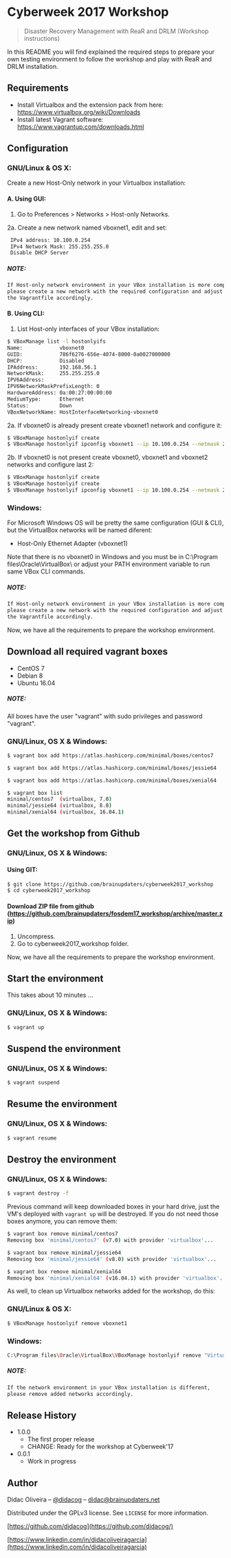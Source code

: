 # Cyberweek 2017 Workshop
> Disaster Recovery Management with ReaR and DRLM (Workshop instructions)


In this README you will find explained the required steps to prepare your own testing environment to follow the workshop and
play with ReaR and DRLM installation.

## Requirements

- Install Virtualbox and the extension pack from here: https://www.virtualbox.org/wiki/Downloads
- Install latest Vagrant software: https://www.vagrantup.com/downloads.html

## Configuration

### GNU/Linux & OS X:

Create a new Host-Only network in your Virtualbox installation:

#### A. Using GUI:

1. Go to Preferences > Networks > Host-only Networks.

2a. Create a new network named vboxnet1, edit and set:

```sh
 IPv4 address: 10.100.0.254
 IPv4 Network Mask: 255.255.255.0
 Disable DHCP Server
```

##### NOTE:
```sh
If Host-only network environment in your VBox installation is more complex, 
please create a new network with the required configuration and adjust 
the Vagrantfile accordingly.
```

#### B. Using CLI:

1. List Host-only interfaces of your VBox installation:
```sh
$ VBoxManage list -l hostonlyifs
Name:            vboxnet0
GUID:            786f6276-656e-4074-8000-0a0027000000
DHCP:            Disabled
IPAddress:       192.168.56.1
NetworkMask:     255.255.255.0
IPV6Address:
IPV6NetworkMaskPrefixLength: 0
HardwareAddress: 0a:00:27:00:00:00
MediumType:      Ethernet
Status:          Down
VBoxNetworkName: HostInterfaceNetworking-vboxnet0
```
2a. If vboxnet0 is already present create vboxnet1 network and configure it: 
```sh
$ VBoxManage hostonlyif create
$ VBoxManage hostonlyif ipconfig vboxnet1 --ip 10.100.0.254 --netmask 255.255.255.0
```
2b. If vboxnet0 is not present create vboxnet0, vboxnet1 and vboxnet2 networks and configure last 2: 
```sh
$ VBoxManage hostonlyif create
$ VBoxManage hostonlyif create
$ VBoxManage hostonlyif ipconfig vboxnet1 --ip 10.100.0.254 --netmask 255.255.255.0
```

### Windows:

For Microsoft Windows OS will be pretty the same configuration (GUI & CLI), but the VirtualBox networks will be named diferent:

- Host-Only Ethernet Adapter (vboxnet1)

Note that there is no vboxnet0 in Windows and you must be in C:\Program files\Oracle\VirtualBox\ or adjust your PATH environment variable to run same VBox CLI commands.

##### NOTE:
```sh
If Host-only network environment in your VBox installation is more complex, 
please create a new network with the required configuration and adjust 
the Vagrantfile accordingly. 
```

Now, we have all the requirements to prepare the workshop environment.

## Download all required vagrant boxes

- CentOS 7
- Debian 8
- Ubuntu 16.04


##### NOTE:
All boxes have the user "vagrant" with sudo privileges and password "vagrant". 

### GNU/Linux, OS X & Windows:

```sh   
$ vagrant box add https://atlas.hashicorp.com/minimal/boxes/centos7

$ vagrant box add https://atlas.hashicorp.com/minimal/boxes/jessie64

$ vagrant box add https://atlas.hashicorp.com/minimal/boxes/xenial64
```
```sh
$ vagrant box list
minimal/centos7  (virtualbox, 7.0)
minimal/jessie64 (virtualbox, 8.0)
minimal/xenial64 (virtualbox, 16.04.1)
```

## Get the workshop from Github

### GNU/Linux, OS X & Windows:

#### Using GIT:
```sh
$ git clone https://github.com/brainupdaters/cyberweek2017_workshop
$ cd cyberweek2017_workshop
```
#### Download ZIP file from github (https://github.com/brainupdaters/fosdem17_workshop/archive/master.zip)
1. Uncompress.
2. Go to cyberweek2017_workshop folder.

Now, we have all the requirements to prepare the workshop environment.

## Start the environment

This takes about 10 minutes ...

### GNU/Linux, OS X & Windows:

```sh
$ vagrant up
```

## Suspend the environment

### GNU/Linux, OS X & Windows:

```sh
$ vagrant suspend
```

## Resume the environment

### GNU/Linux, OS X & Windows:

```sh
$ vagrant resume
```

## Destroy the environment

### GNU/Linux, OS X & Windows:

```sh
$ vagrant destroy -f
```
Previous command will keep downloaded boxes in your hard drive, 
just the VM's deployed with ```vagrant up``` will be destroyed.
If you do not need those boxes anymore, you can remove them:

```sh
$ vagrant box remove minimal/centos7
Removing box 'minimal/centos7' (v7.0) with provider 'virtualbox'...

$ vagrant box remove minimal/jessie64
Removing box 'minimal/jessie64' (v8.0) with provider 'virtualbox'...

$ vagrant box remove minimal/xenial64
Removing box 'minimal/xenial64' (v16.04.1) with provider 'virtualbox'...
```
As well, to clean up Virtualbox networks added for the workshop, do this:

### GNU/Linux & OS X:

```sh
$ VBoxManage hostonlyif remove vboxnet1
```

### Windows:

```sh
C:\Program files\Oracle\VirtualBox\VBoxManage hostonlyif remove "Virtualbox Host-Only Ethernet Adapter"
```

##### NOTE:
```sh
If the network environment in your VBox installation is different, 
please remove added networks accordingly.
```

## Release History

* 1.0.0
    * The first proper release
    * CHANGE: Ready for the workshop at Cyberweek'17
* 0.0.1
    * Work in progress

## Author

Didac Oliveira – [@didacog](https://twitter.com/didacog) – didac@brainupdaters.net

Distributed under the GPLv3 license. See ``LICENSE`` for more information.

[https://github.com/didacog](https://github.com/didacog/)

[https://www.linkedin.com/in/didacoliveiragarcia](https://www.linkedin.com/in/didacoliveiragarcia)
